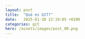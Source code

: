 ```yaml
---
layout: post
title:  "Qué es GIT?"
date:   2025-01-30 12:19:05 +0100
categories: git
hero: /assets/images/post_00.png
---
```



